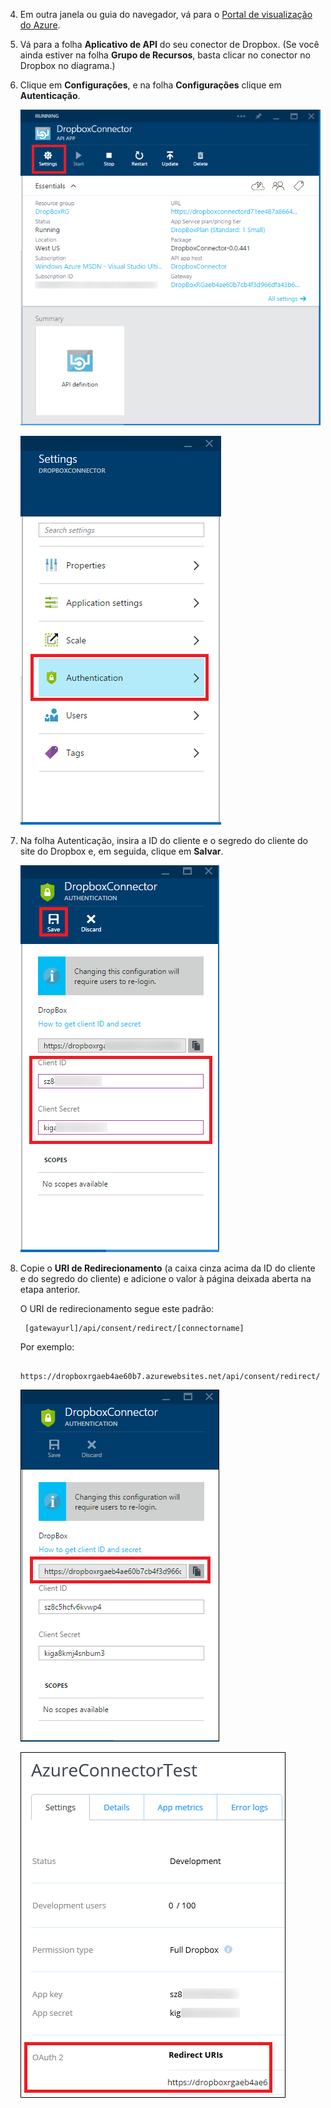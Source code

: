 4. Em outra janela ou guia do navegador, vá para o [Portal de visualização do Azure](https://portal.azure.com).

3. Vá para a folha **Aplicativo de API** do seu conector de Dropbox. (Se você ainda estiver na folha **Grupo de Recursos**, basta clicar no conector no Dropbox no diagrama.)

4. Clique em **Configurações**, e na folha **Configurações** clique em **Autenticação**.

	![Clique em Configurações](./media/app-service-api-exchange-dropbox-settings/clicksettings.png)

	![Clique em Autenticação](./media/app-service-api-exchange-dropbox-settings/clickauth.png)

5. Na folha Autenticação, insira a ID do cliente e o segredo do cliente do site do Dropbox e, em seguida, clique em **Salvar**.

	![Insira as configurações e clique em Salvar](./media/app-service-api-exchange-dropbox-settings/authblade.png)

3. Copie o **URI de Redirecionamento** (a caixa cinza acima da ID do cliente e do segredo do cliente) e adicione o valor à página deixada aberta na etapa anterior.

	O URI de redirecionamento segue este padrão:

		[gatewayurl]/api/consent/redirect/[connectorname]

	Por exemplo:

		https://dropboxrgaeb4ae60b7.azurewebsites.net/api/consent/redirect/DropboxConnector

	![Obter URI de redirecionamento](./media/app-service-api-exchange-dropbox-settings/redirecturi.png)

	![Criar aplicativo Dropbox](./media/app-service-api-exchange-dropbox-settings/dbappsettings2.png)

<!---HONumber=July15_HO4-->